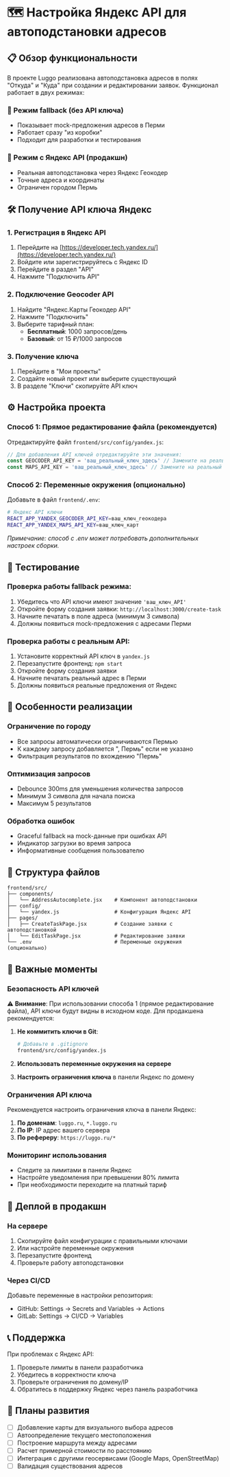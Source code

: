 # 🗺️ Настройка Яндекс API для автоподстановки адресов

## 📋 Обзор функциональности

В проекте Luggo реализована автоподстановка адресов в полях "Откуда" и "Куда" при создании и редактировании заявок. Функционал работает в двух режимах:

### 🔧 Режим fallback (без API ключа)
- Показывает mock-предложения адресов в Перми
- Работает сразу "из коробки"
- Подходит для разработки и тестирования

### 🚀 Режим с Яндекс API (продакшн)
- Реальная автоподстановка через Яндекс Геокодер
- Точные адреса и координаты
- Ограничен городом Пермь

## 🛠️ Получение API ключа Яндекс

### 1. Регистрация в Яндекс API
1. Перейдите на [https://developer.tech.yandex.ru/](https://developer.tech.yandex.ru/)
2. Войдите или зарегистрируйтесь с Яндекс ID
3. Перейдите в раздел "API"
4. Нажмите "Подключить API"

### 2. Подключение Geocoder API
1. Найдите "Яндекс.Карты Геокодер API"
2. Нажмите "Подключить"
3. Выберите тарифный план:
   - **Бесплатный**: 1000 запросов/день
   - **Базовый**: от 15 ₽/1000 запросов

### 3. Получение ключа
1. Перейдите в "Мои проекты"
2. Создайте новый проект или выберите существующий
3. В разделе "Ключи" скопируйте API ключ

## ⚙️ Настройка проекта

### Способ 1: Прямое редактирование файла (рекомендуется)

Отредактируйте файл `frontend/src/config/yandex.js`:

```javascript
// Для добавления API ключей отредактируйте эти значения:
const GEOCODER_API_KEY = 'ваш_реальный_ключ_здесь' // Замените на реальный ключ
const MAPS_API_KEY = 'ваш_реальный_ключ_здесь' // Замените на реальный ключ
```

### Способ 2: Переменные окружения (опционально)

Добавьте в файл `frontend/.env`:

```bash
# Яндекс API ключи
REACT_APP_YANDEX_GEOCODER_API_KEY=ваш_ключ_геокодера
REACT_APP_YANDEX_MAPS_API_KEY=ваш_ключ_карт
```

*Примечание: способ с .env может потребовать дополнительных настроек сборки.*

## 🧪 Тестирование

### Проверка работы fallback режима:
1. Убедитесь что API ключи имеют значение `'ваш_ключ_API'`
2. Откройте форму создания заявки: `http://localhost:3000/create-task`
3. Начните печатать в поле адреса (минимум 3 символа)
4. Должны появиться mock-предложения с адресами Перми

### Проверка работы с реальным API:
1. Установите корректный API ключ в `yandex.js`
2. Перезапустите фронтенд: `npm start`
3. Откройте форму создания заявки
4. Начните печатать реальный адрес в Перми
5. Должны появиться реальные предложения от Яндекс

## 🎯 Особенности реализации

### Ограничение по городу
- Все запросы автоматически ограничиваются Пермью
- К каждому запросу добавляется ", Пермь" если не указано
- Фильтрация результатов по вхождению "Пермь"

### Оптимизация запросов
- Debounce 300ms для уменьшения количества запросов
- Минимум 3 символа для начала поиска
- Максимум 5 результатов

### Обработка ошибок
- Graceful fallback на mock-данные при ошибках API
- Индикатор загрузки во время запроса
- Информативные сообщения пользователю

## 📁 Структура файлов

```
frontend/src/
├── components/
│   └── AddressAutocomplete.jsx    # Компонент автоподстановки
├── config/
│   └── yandex.js                  # Конфигурация Яндекс API
├── pages/
│   ├── CreateTaskPage.jsx         # Создание заявки с автоподстановкой
│   └── EditTaskPage.jsx           # Редактирование заявки
└── .env                           # Переменные окружения (опционально)
```

## 🚨 Важные моменты

### Безопасность API ключей
⚠️ **Внимание**: При использовании способа 1 (прямое редактирование файла), API ключи будут видны в исходном коде. Для продакшена рекомендуется:

1. **Не коммитить ключи в Git**:
   ```bash
   # Добавьте в .gitignore
   frontend/src/config/yandex.js
   ```

2. **Использовать переменные окружения на сервере**

3. **Настроить ограничения ключа** в панели Яндекс по домену

### Ограничения API ключа
Рекомендуется настроить ограничения ключа в панели Яндекс:

1. **По доменам**: `luggo.ru`, `*.luggo.ru`
2. **По IP**: IP адрес вашего сервера
3. **По рефереру**: `https://luggo.ru/*`

### Мониторинг использования
- Следите за лимитами в панели Яндекс
- Настройте уведомления при превышении 80% лимита
- При необходимости переходите на платный тариф

## 🚀 Деплой в продакшн

### На сервере
1. Скопируйте файл конфигурации с правильными ключами
2. Или настройте переменные окружения
3. Перезапустите фронтенд
4. Проверьте работу автоподстановки

### Через CI/CD
Добавьте переменные в настройки репозитория:
- GitHub: Settings → Secrets and Variables → Actions
- GitLab: Settings → CI/CD → Variables

## 📞 Поддержка

При проблемах с Яндекс API:
1. Проверьте лимиты в панели разработчика
2. Убедитесь в корректности ключа
3. Проверьте ограничения по домену/IP
4. Обратитесь в поддержку Яндекс через панель разработчика

## 🔮 Планы развития

- [ ] Добавление карты для визуального выбора адресов
- [ ] Автоопределение текущего местоположения
- [ ] Построение маршрута между адресами
- [ ] Расчет примерной стоимости по расстоянию
- [ ] Интеграция с другими геосервисами (Google Maps, OpenStreetMap)
- [ ] Валидация существования адресов 